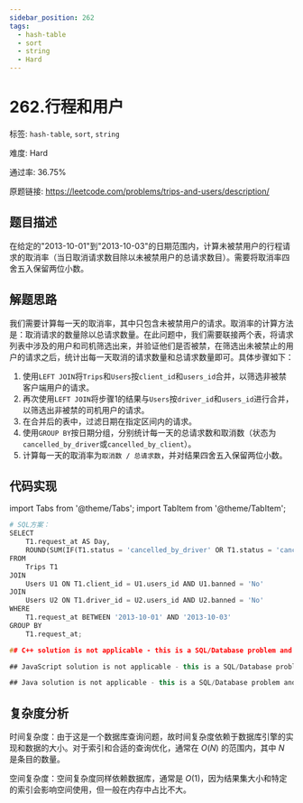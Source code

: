 ```yaml
---
sidebar_position: 262
tags:
  - hash-table
  - sort
  - string
  - Hard
---
```


# 262.行程和用户

标签: `hash-table`, `sort`, `string`

难度: Hard

通过率: 36.75%

原题链接: https://leetcode.com/problems/trips-and-users/description/

## 题目描述
在给定的"2013-10-01"到"2013-10-03"的日期范围内，计算未被禁用户的行程请求的取消率（当日取消请求数目除以未被禁用户的总请求数目）。需要将取消率四舍五入保留两位小数。

## 解题思路
我们需要计算每一天的取消率，其中只包含未被禁用户的请求。取消率的计算方法是：取消请求的数量除以总请求数量。在此问题中，我们需要联接两个表，将请求列表中涉及的用户和司机筛选出来，并验证他们是否被禁，在筛选出未被禁止的用户的请求之后，统计出每一天取消的请求数量和总请求数量即可。具体步骤如下：

1. 使用`LEFT JOIN`将`Trips`和`Users`按`client_id`和`users_id`合并，以筛选非被禁客户端用户的请求。
2. 再次使用`LEFT JOIN`将步骤1的结果与`Users`按`driver_id`和`users_id`进行合并，以筛选出非被禁的司机用户的请求。
3. 在合并后的表中，过滤日期在指定区间内的请求。
4. 使用`GROUP BY`按日期分组，分别统计每一天的总请求数和取消数（状态为`cancelled_by_driver`或`cancelled_by_client`）。
5. 计算每一天的取消率为`取消数 / 总请求数`，并对结果四舍五入保留两位小数。

## 代码实现
import Tabs from '@theme/Tabs';
import TabItem from '@theme/TabItem';

<Tabs>
<TabItem value="python" label="Python">

```python
# SQL方案：
SELECT 
    T1.request_at AS Day,
    ROUND(SUM(IF(T1.status = 'cancelled_by_driver' OR T1.status = 'cancelled_by_client', 1, 0)) / COUNT(T1.id), 2) AS 'Cancellation Rate'
FROM 
    Trips T1
JOIN 
    Users U1 ON T1.client_id = U1.users_id AND U1.banned = 'No'
JOIN 
    Users U2 ON T1.driver_id = U2.users_id AND U2.banned = 'No'
WHERE 
    T1.request_at BETWEEN '2013-10-01' AND '2013-10-03'
GROUP BY 
    T1.request_at;
```

</TabItem>
<TabItem value="cpp" label="C++">

```cpp
## C++ solution is not applicable - this is a SQL/Database problem and could not be addressed using C++.
```

</TabItem>
<TabItem value="javascript" label="JavaScript">

```javascript
## JavaScript solution is not applicable - this is a SQL/Database problem and could not be addressed using JavaScript.
```

</TabItem>
<TabItem value="java" label="Java">

```java
## Java solution is not applicable - this is a SQL/Database problem and could not be addressed using Java.
```

</TabItem>
</Tabs>

## 复杂度分析
时间复杂度：由于这是一个数据库查询问题，故时间复杂度依赖于数据库引擎的实现和数据的大小。对于索引和合适的查询优化，通常在 $O(N)$ 的范围内，其中 $N$ 是条目的数量。  

空间复杂度：空间复杂度同样依赖数据库，通常是 $O(1)$，因为结果集大小和特定的索引会影响空间使用，但一般在内存中占比不大。
